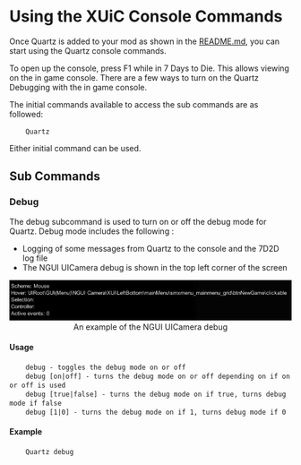 # Using the XUiC Console Commands

Once Quartz is added to your mod as shown in the [README.md](../README.md),
you can start using the Quartz console commands.

To open up the console, press F1 while in 7 Days to Die. This allows viewing on the
in game console. There are a few ways to turn on the Quartz Debugging with the in game console.

The initial commands available to access the sub commands are as followed:

```text
    Quartz
```

Either initial command can be used.

## Sub Commands

### Debug

The debug subcommand is used to turn on or off the debug mode for Quartz. Debug mode includes the following :

* Logging of some messages from Quartz to the console and the 7D2D log file
* The NGUI UICamera debug is shown in the top left corner of the screen

<p align="center" width="100%">
    <img src="../images/NGUI-Debug-Tool.png"> <br>
    An example of the NGUI UICamera debug
</p>

#### Usage

```text
    debug - toggles the debug mode on or off
    debug [on|off] - turns the debug mode on or off depending on if on or off is used
    debug [true|false] - turns the debug mode on if true, turns debug mode if false
    debug [1|0] - turns the debug mode on if 1, turns debug mode if 0
```

#### Example

```text
    Quartz debug
```
